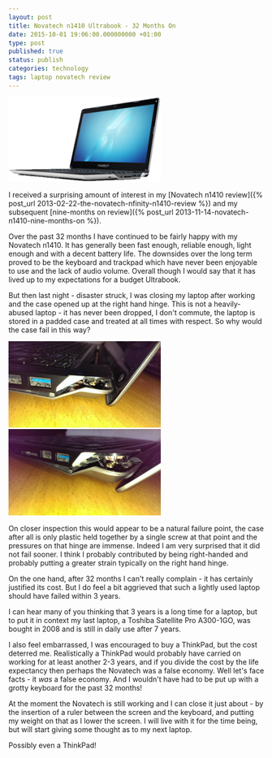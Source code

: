 ```yaml
--- 
layout: post
title: Novatech n1410 Ultrabook - 32 Months On
date: 2015-10-01 19:06:00.000000000 +01:00
type: post
published: true
status: publish
categories: technology
tags: laptop novatech review
---
```


<a href="/assets/nfinityn1411.png"><img src="/assets/nfinityn1411_300.png" class="image-right" alt="nFinity n1410"></a>

I received a surprising amount of interest in my [Novatech n1410
review]({% post_url 2013-02-22-the-novatech-nfinity-n1410-review %})
and my subsequent [nine-months on
review]({% post_url 2013-11-14-novatech-n1410-nine-months-on %}).

Over the past 32 months I have continued to be fairly happy with my
Novatech n1410. It has generally been fast enough, reliable enough,
light enough and with a decent battery life. The downsides over the long
term proved to be the keyboard and trackpad which have never been
enjoyable to use and the lack of audio volume. Overall though I would
say that it has lived up to my expectations for a budget Ultrabook.

But then last night - disaster struck, I was closing my laptop after
working and the case opened up at the right hand hinge. This is not a
heavily-abused laptop - it has never been dropped, I don't commute, the
laptop is stored in a padded case and treated at all times with respect.
So why would the case fail in this way?

<a href="/assets/imag1410.jpg"><img src="/assets/imag1410_300.jpg" class="image-right" alt="Hinge damage"></a>
<a href="/assets/imag1411.jpg"><img src="/assets/imag1411_300.jpg" class="image-right" alt="Hinge damage"></a>

On closer inspection this would appear to be a natural failure point,
the case after all is only plastic held together by a single screw at
that point and the pressures on that hinge are immense. Indeed I am very
surprised that it did not fail sooner. I think I probably contributed by
being right-handed and probably putting a greater strain typically on
the right hand hinge.

On the one hand, after 32 months I can't really complain - it has
certainly justified its cost. But I do feel a bit aggrieved that such a
lightly used laptop should have failed within 3 years.

I can hear many of you thinking that 3 years is a long time for a
laptop, but to put it in context my last laptop, a Toshiba Satellite Pro
A300-1GO, was bought in 2008 and is still in daily use after 7 years.

I also feel embarrassed, I was encouraged to buy a ThinkPad, but the
cost deterred me. Realistically a ThinkPad would probably have carried
on working for at least another 2-3 years, and if you divide the cost by
the life expectancy then perhaps the Novatech was a false economy. Well
let's face facts - it *was* a false economy. And I wouldn't have had to
be put up with a grotty keyboard for the past 32 months!

At the moment the Novatech is still working and I can close it just
about - by the insertion of a ruler between the screen and the keyboard,
and putting my weight on that as I lower the screen. I will live with it
for the time being, but will start giving some thought as to my next
laptop.

Possibly even a ThinkPad!

